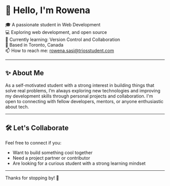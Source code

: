 # 👋 Hello, I'm Rowena

🎓 A passionate student in Web Development  
💻 Exploring web development, and open source  
🌱 Currently learning: Version Control and Collaboration  
📍 Based in Toronto, Canada  
📫 How to reach me: rowena.sasi@triosstudent.com



---

## ✨ About Me

As a self-motivated student with a strong interest in building things that solve real problems, I’m always exploring new technologies and improving my development skills through personal projects and collaboration. I'm open to connecting with fellow developers, mentors, or anyone enthusiastic about tech.

---


## 🛠️ Let's Collaborate

Feel free to connect if you:

- Want to build something cool together
- Need a project partner or contributor
- Are looking for a curious student with a strong learning mindset

---

Thanks for stopping by! 🚀
